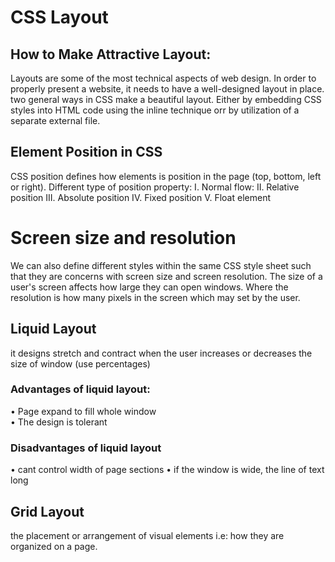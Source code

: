 
# CSS Layout

## How to Make Attractive Layout:
Layouts are some of the most technical aspects of web design. In order to properly present a website, it needs to have a well-designed layout in place. two general ways in CSS make a beautiful layout. Either by embedding CSS styles into HTML code using the inline technique orr by utilization of a separate external file.

## Element Position in CSS
CSS position defines how elements is position in the page (top, bottom, left or right). Different type of position property:
I.	Normal flow: 
II.	Relative position
III.	Absolute position
IV.	Fixed position
V.	Float element


# Screen size and resolution
We can also define different styles within the same CSS style sheet such that they are concerns with screen size and screen resolution. The size of a user's screen affects how large they can open windows. Where the resolution is how many pixels in the screen which may set by the user.

## Liquid Layout
it designs stretch and contract when the user increases or decreases the size of window (use percentages)

###  Advantages of liquid layout:

•	Page expand to fill whole window   
•	The design is tolerant 
   
### Disadvantages of liquid layout      
•	 cant control width of page sections
•	  if the window is wide, the line of text long



## Grid Layout
the placement or arrangement of visual elements i.e: how they are organized on a page.

